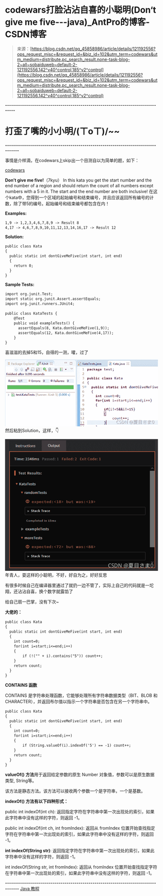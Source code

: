 <!--yml
category: codewars
date: 2022-08-13 11:32:23
-->

# codewars打脸沾沾自喜的小聪明(Don‘t give me five---java)_AntPro的博客-CSDN博客

> 来源：[https://blog.csdn.net/qq_45858986/article/details/121192556?ops_request_misc=&request_id=&biz_id=102&utm_term=codewars&utm_medium=distribute.pc_search_result.none-task-blog-2~all~sobaiduweb~default-2-121192556.142^v40^control,185^v2^control](https://blog.csdn.net/qq_45858986/article/details/121192556?ops_request_misc=&request_id=&biz_id=102&utm_term=codewars&utm_medium=distribute.pc_search_result.none-task-blog-2~all~sobaiduweb~default-2-121192556.142^v40^control,185^v2^control)

**---------------------------------------------------------------------------------**

# 打歪了嘴的小小明/(ㄒoㄒ)/~~

**-----------------------------------------------------------------------------------**

事情是介样滴，在codewars上skip出一个目测自以为简单的题，如下：

[codewars](https://www.codewars.com)

**Don’t give me five!**（7kyu）
In this kata you get the start number and the end number of a region and should return the count of all numbers except numbers with a 5 in it. The start and the end number are both inclusive!
在这个kata中，您得到一个区域的起始编号和结束编号，并且应该返回所有编号的计数，除了带5的编号。起始编号和结束编号都包含在内！

**Examples:**

```
1,9 -> 1,2,3,4,6,7,8,9 -> Result 8
4,17 -> 4,6,7,8,9,10,11,12,13,14,16,17 -> Result 12 
```

**Solution:**

```
public class Kata
{
  public static int dontGiveMeFive(int start, int end)
  {
	return 0;
  }
} 
```

**Sample Tests:**

```
import org.junit.Test;
import static org.junit.Assert.assertEquals;
import org.junit.runners.JUnit4;

public class KataTests {
    @Test
    public void exampleTests() {
      assertEquals(8, Kata.dontGiveMeFive(1,9));
      assertEquals(12, Kata.dontGiveMeFive(4,17));
    }
} 
```

喜滋滋的去掉5和15，自得的一测，嚯，过了

![在这里插入图片描述](img/25548fb2f3c368d2bd4bf8fa8d703f9a.png)
然后粘到Solution，这样，👇

![在这里插入图片描述](img/a2dc59c69b6e1dfc67a3c9bec2eb41d7.png)
年青人，耍这样的小聪明，不好，好自为之，好好反思

有很多时候自己在编译器里通过了就扔一边不管了，实际上自己的代码就是一坨翔，还沾沾自喜，换个数字就露馅了

给自己扇一巴掌，没有下次~

**大佬的：**

```
public class Kata
{
  public static int dontGiveMeFive(int start, int end)
  {
    int count=0;
    for(int i=start;i<=end;i++)
    {
    	if (!("" + i).contains("5")) count++;
    }
	return count;
  }
} 
```

**CONTAINS 函数**

CONTAINS 是字符串处理函数，它能够处理所有字符串数据类型（BIT、BLOB 和 CHARACTER），并返回布尔值以指示一个字符串是否包含在另一个字符串中。

```
public class Kata
{
  public static int dontGiveMeFive(int start, int end)
  {
	int count=0;
    for(int i=start;i<=end;i++)
    {
    	if (String.valueOf(i).indexOf('5') == -1) count++;
    }
	return count;
  }
} 
```

**valueOf() 方法**用于返回给定参数的原生 Number 对象值，参数可以是原生数据类型, String等。

该方法是静态方法。该方法可以接收两个参数一个是字符串，一个是基数。

**indexOf() 方法有以下四种形式：**

public int indexOf(int ch): 返回指定字符在字符串中第一次出现处的索引，如果此字符串中没有这样的字符，则返回 -1。

public int indexOf(int ch, int fromIndex): 返回从 fromIndex 位置开始查找指定字符在字符串中第一次出现处的索引，如果此字符串中没有这样的字符，则返回 -1。

**int indexOf(String str)**: 返回指定字符在字符串中第一次出现处的索引，如果此字符串中没有这样的字符，则返回 -1。

int indexOf(String str, int fromIndex): 返回从 fromIndex 位置开始查找指定字符在字符串中第一次出现处的索引，如果此字符串中没有这样的字符，则返回 -1。

**-----------------------------------------------------------------------------------**
[Java 教程](https://www.runoob.com/java/java-tutorial.html)